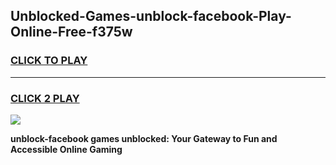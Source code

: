 
## Unblocked-Games-unblock-facebook-Play-Online-Free-f375w
<h3>
<a href="https://premium76.site?title=unblock-facebook&ref=26A">CLICK TO PLAY</a></h3>
<hr>

<h3>
<a href="https://premium76.site?title=unblock-facebook&ref=26A">CLICK 2 PLAY</a>
  
</h3>

<a href="https://premium76.site?title=unblock-facebook&ref=26A"><img src="https://clearcache.store/games.png"></a>


**unblock-facebook games unblocked: Your Gateway to Fun and Accessible Online Gaming**
